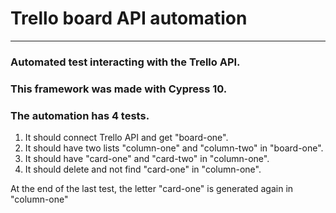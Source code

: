 # Trello board API automation
***
### Automated test interacting with the Trello API.
### This framework was made with Cypress 10.

###  The automation has 4 tests.
1. It should connect Trello API and get "board-one".
2. It should have two lists "column-one" and "column-two" in "board-one".
3. It should have "card-one" and "card-two" in "column-one".
4. It should delete and not find "card-one" in "column-one".

At the end of the last test, the letter "card-one" is generated again in "column-one"
